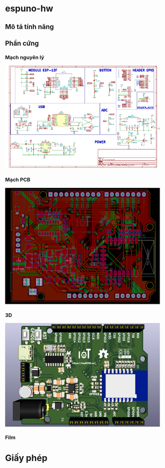 # espuno-hw

## Mô tả tính năng

## Phần cứng

### Mạch nguyên lý

[![IoT WiFi UNO Schematic](assets/Iot-wifi-uno-hw-sch.png)](assets/Iot-wifi-uno-hw-sch.svg)

### Mạch PCB

[![IoT WiFi UNO PCB](assets/Iot-wifi-uno-hw-pcb.png)](assets/Iot-wifi-uno-hw-pcb.svg)

### 3D

[![IoT WiFi UNO 3D](assets/Iot-wifi-uno-hw-3d.png)](assets/Iot-wifi-uno-hw-3d.stl)


### Film

# Giấy phép